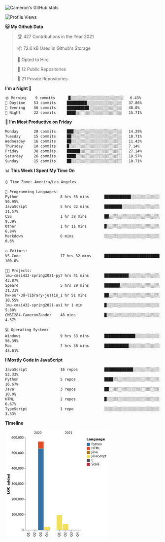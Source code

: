 ![Cameron's GitHub stats](https://github-readme-stats.vercel.app/api?username=gouldcs&show_icons=true&theme=great-gatsby&show_icons=true&count_private=true)


<!--START_SECTION:waka-->
![Profile Views](http://img.shields.io/badge/Profile%20Views-3-blue)

**🐱 My Github Data** 

> 🏆 427 Contributions in the Year 2021
 > 
> 📦 72.0 kB Used in Github's Storage 
 > 
> 💼 Opted to Hire
 > 
> 📜 12 Public Repositories 
 > 
> 🔑 21 Private Repositories  
 > 
**I'm a Night 🦉** 

```text
🌞 Morning    9 commits      █░░░░░░░░░░░░░░░░░░░░░░░░   6.43% 
🌆 Daytime    53 commits     █████████░░░░░░░░░░░░░░░░   37.86% 
🌃 Evening    56 commits     ██████████░░░░░░░░░░░░░░░   40.0% 
🌙 Night      22 commits     ████░░░░░░░░░░░░░░░░░░░░░   15.71%

```
📅 **I'm Most Productive on Friday** 

```text
Monday       20 commits     ███░░░░░░░░░░░░░░░░░░░░░░   14.29% 
Tuesday      15 commits     ██░░░░░░░░░░░░░░░░░░░░░░░   10.71% 
Wednesday    16 commits     ██░░░░░░░░░░░░░░░░░░░░░░░   11.43% 
Thursday     10 commits     █░░░░░░░░░░░░░░░░░░░░░░░░   7.14% 
Friday       38 commits     ██████░░░░░░░░░░░░░░░░░░░   27.14% 
Saturday     26 commits     ████░░░░░░░░░░░░░░░░░░░░░   18.57% 
Sunday       15 commits     ██░░░░░░░░░░░░░░░░░░░░░░░   10.71%

```


📊 **This Week I Spent My Time On** 

```text
⌚︎ Time Zone: America/Los_Angeles

💬 Programming Languages: 
Python                   8 hrs 56 mins       ████████████░░░░░░░░░░░░░   50.95% 
JavaScript               5 hrs 32 mins       ████████░░░░░░░░░░░░░░░░░   31.57% 
CSS                      1 hr 38 mins        ██░░░░░░░░░░░░░░░░░░░░░░░   9.39% 
Other                    1 hr 11 mins        █░░░░░░░░░░░░░░░░░░░░░░░░   6.84% 
Markdown                 6 mins              ░░░░░░░░░░░░░░░░░░░░░░░░░   0.6%

🔥 Editors: 
VS Code                  17 hrs 32 mins      █████████████████████████   100.0%

🐱‍💻 Projects: 
lmu-cmsi432-spring2021-py7 hrs 41 mins       ███████████░░░░░░░░░░░░░░   43.87% 
Speare                   5 hrs 29 mins       ███████░░░░░░░░░░░░░░░░░░   31.31% 
hw-our-3d-library-justin_1 hr 51 mins        ██░░░░░░░░░░░░░░░░░░░░░░░   10.55% 
lmu-cmsi432-spring2021-as1 hr 1 min          █░░░░░░░░░░░░░░░░░░░░░░░░   5.88% 
CMSI284-CameronZander    48 mins             █░░░░░░░░░░░░░░░░░░░░░░░░   4.57%

💻 Operating System: 
Windows                  9 hrs 53 mins       ██████████████░░░░░░░░░░░   56.39% 
Mac                      7 hrs 38 mins       ███████████░░░░░░░░░░░░░░   43.61%

```

**I Mostly Code in JavaScript** 

```text
JavaScript               16 repos            █████████████░░░░░░░░░░░░   53.33% 
Python                   5 repos             ████░░░░░░░░░░░░░░░░░░░░░   16.67% 
Java                     3 repos             ██░░░░░░░░░░░░░░░░░░░░░░░   10.0% 
HTML                     2 repos             █░░░░░░░░░░░░░░░░░░░░░░░░   6.67% 
TypeScript               1 repo              ░░░░░░░░░░░░░░░░░░░░░░░░░   3.33%

```


**Timeline**

![Chart not found](https://raw.githubusercontent.com/gouldcs/gouldcs/main/charts/bar_graph.png) 


<!--END_SECTION:waka-->

<!--
**gouldcs/gouldcs** is a ✨ _special_ ✨ repository because its `README.md` (this file) appears on your GitHub profile.

Here are some ideas to get you started:

- 🔭 I’m currently working on ...
- 🌱 I’m currently learning ...
- 👯 I’m looking to collaborate on ...
- 🤔 I’m looking for help with ...
- 💬 Ask me about ...
- 📫 How to reach me: ...
- 😄 Pronouns: ...
- ⚡ Fun fact: ...
-->
